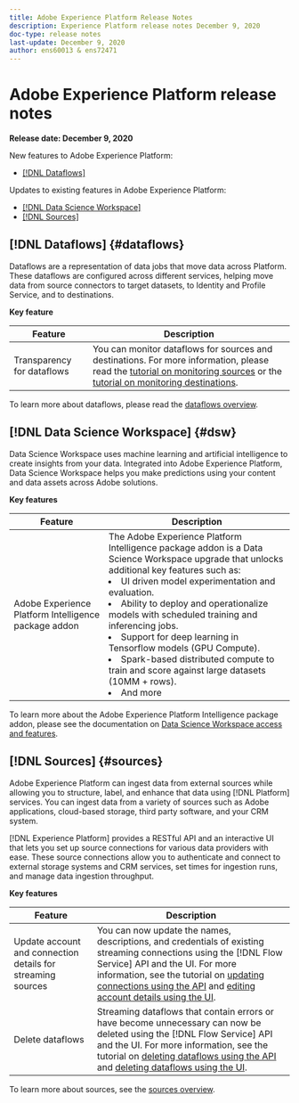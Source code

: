 ```yaml
---
title: Adobe Experience Platform Release Notes
description: Experience Platform release notes December 9, 2020
doc-type: release notes
last-update: December 9, 2020
author: ens60013 & ens72471
---
```


# Adobe Experience Platform release notes 

**Release date: December 9, 2020**

New features to Adobe Experience Platform:

- [[!DNL Dataflows]](#dataflows)

Updates to existing features in Adobe Experience Platform:

- [[!DNL Data Science Workspace]](#dsw)
- [[!DNL Sources]](#sources)

## [!DNL Dataflows] {#dataflows}

Dataflows are a representation of data jobs that move data across Platform. These dataflows are configured across different services, helping move data from source connectors to target datasets, to Identity and Profile Service, and to destinations. 

**Key feature**

| Feature | Description |
| ------- | ----------- |
| Transparency for dataflows | You can monitor dataflows for sources and destinations. For more information, please read the [tutorial on monitoring sources](../../dataflows/ui/monitor-sources.md) or the [tutorial on monitoring destinations](../../dataflows/ui/monitor-destinations.md).

To learn more about dataflows, please read the [dataflows overview](../../dataflows/home.md).

## [!DNL Data Science Workspace] {#dsw}

Data Science Workspace uses machine learning and artificial intelligence to create insights from your data. Integrated into Adobe Experience Platform, Data Science Workspace helps you make predictions using your content and data assets across Adobe solutions.

**Key features**

| Feature | Description|
| --- | ---|
| Adobe Experience Platform Intelligence package addon | The Adobe Experience Platform Intelligence package addon is a Data Science Workspace upgrade that unlocks additional key features such as: <li> UI driven model experimentation and evaluation.</li><li> Ability to deploy and operationalize models with scheduled training and inferencing jobs.</li><li> Support for deep learning in Tensorflow models (GPU Compute).</li><li> Spark-based distributed compute to train and score against large datasets (10MM + rows).</li><li>And more</li>|

To learn more about the Adobe Experience Platform Intelligence package addon, please see the documentation on [Data Science Workspace access and features](../../data-science-workspace/access-features-dsw.md).

## [!DNL Sources] {#sources}

Adobe Experience Platform can ingest data from external sources while allowing you to structure, label, and enhance that data using [!DNL Platform] services. You can ingest data from a variety of sources such as Adobe applications, cloud-based storage, third party software, and your CRM system.

[!DNL Experience Platform] provides a RESTful API and an interactive UI that lets you set up source connections for various data providers with ease. These source connections allow you to authenticate and connect to external storage systems and CRM services, set times for ingestion runs, and manage data ingestion throughput.

**Key features**

| Feature | Description |
| ------- | ----------- |
| Update account and connection details for streaming sources | You can now update the names, descriptions, and credentials of existing streaming connections using the [!DNL Flow Service] API and the UI. For more information, see the tutorial on [updating connections using the API](../../sources/tutorials/api/update.md) and [editing account details using the UI](../../sources/tutorials/ui/monitor.md). |
| Delete dataflows | Streaming dataflows that contain errors or have become unnecessary can now be deleted using the [!DNL Flow Service] API and the UI. For more information, see the tutorial on [deleting dataflows using the API](../../sources/tutorials/api/delete-dataflows.md) and [deleting dataflows using the UI](../../sources/tutorials/ui/delete.md). |

To learn more about sources, see the [sources overview](../../sources/home.md).


